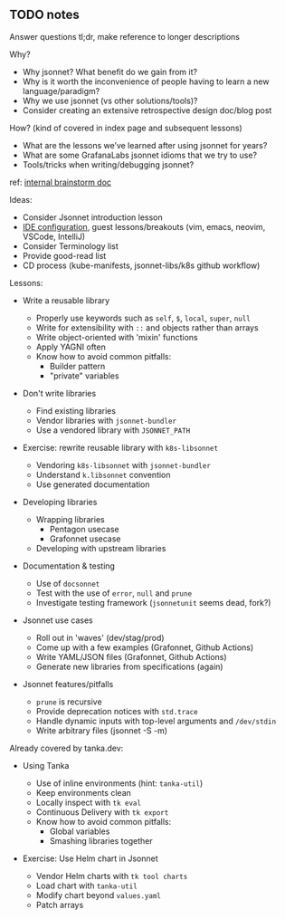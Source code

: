 ## TODO notes

Answer questions tl;dr, make reference to longer descriptions

Why?

- Why jsonnet? What benefit do we gain from it?
- Why is it worth the inconvenience of people having to learn a new language/paradigm?
- Why we use jsonnet (vs other solutions/tools)?
- Consider creating an extensive retrospective design doc/blog post

How? (kind of covered in index page and subsequent lessons)

- What are the lessons we’ve learned after using jsonnet for years?
- What are some GrafanaLabs jsonnet idioms that we try to use?
- Tools/tricks when writing/debugging jsonnet?

ref: [internal brainstorm doc](https://docs.google.com/document/d/1zDFaASBuDdsuxEXXc1E1UGhsYvWnYqc3m8QBNzM9hTU/edit#)

Ideas:
- Consider Jsonnet introduction lesson
- [IDE configuration](https://docs.google.com/spreadsheets/d/10pTqNvOC-0pDhgP3dYwjM6ywWVEyO0wnfl__ewfQa2Y/edit), guest lessons/breakouts (vim, emacs, neovim, VSCode,  IntelliJ)
- Consider Terminology list
- Provide good-read list
- CD process (kube-manifests, jsonnet-libs/k8s github workflow)

Lessons:

- Write a reusable library
    - Properly use keywords such as `self`, `$`, `local`, `super`, `null`
    - Write for extensibility with `::` and objects rather than arrays
    - Write object-oriented with 'mixin' functions
    - Apply YAGNI often
    - Know how to avoid common pitfalls:
        - Builder pattern
        - "private" variables

- Don't write libraries
    - Find existing libraries
    - Vendor libraries with `jsonnet-bundler`
    - Use a vendored library with `JSONNET_PATH`

- Exercise: rewrite reusable library with `k8s-libsonnet`
    - Vendoring `k8s-libsonnet` with `jsonnet-bundler`
    - Understand `k.libsonnet` convention
    - Use generated documentation

- Developing libraries
    - Wrapping libraries
      - Pentagon usecase
      - Grafonnet usecase
    - Developing with upstream libraries

- Documentation & testing
    - Use of `docsonnet`
    - Test with the use of `error`, `null` and `prune`
    - Investigate testing framework (`jsonnetunit` seems dead, fork?)

- Jsonnet use cases
    - Roll out in 'waves' (dev/stag/prod)
    - Come up with a few examples (Grafonnet, Github Actions)
    - Write YAML/JSON files (Grafonnet, Github Actions)
    - Generate new libraries from specifications (again)

- Jsonnet features/pitfalls
    - `prune` is recursive
    - Provide deprecation notices with `std.trace`
    - Handle dynamic inputs with top-level arguments and `/dev/stdin`
    - Write arbitrary files (jsonnet -S -m)

Already covered by tanka.dev:

- Using Tanka
    - Use of inline environments (hint: `tanka-util`)
    - Keep environments clean
    - Locally inspect with `tk eval` 
    - Continuous Delivery with `tk export`
    - Know how to avoid common pitfalls:
        - Global variables
        - Smashing libraries together

- Exercise: Use Helm chart in Jsonnet
    - Vendor Helm charts with `tk tool charts`
    - Load chart with `tanka-util`
    - Modify chart beyond `values.yaml`
    - Patch arrays

